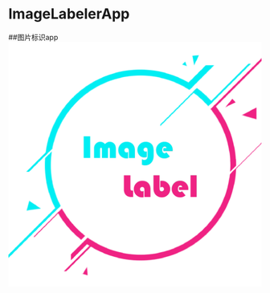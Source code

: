 ﻿# ImageLabelerApp

##图片标识app
![LOGO](https://github.com/LSL-Git/ImageLabelerApp/blob/master/app/src/main/res/mipmap-xxhdpi/appicon.png?raw=true)
